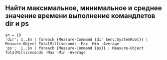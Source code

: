 ## Найти максимальное, минимальное и среднее значение времени выполнение командлетов dir и ps

```
$n = 10
'dir'; 1..$n | foreach {Measure-Command {dir $env:SystemRoot}} | Measure-Object TotalMilliseconds -Max -Min -Average
'ps';  1..$n | foreach {Measure-Command {ps}} | Measure-Object TotalMilliseconds -Max -Min -Average
```
